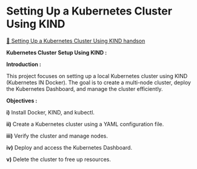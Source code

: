 # Setting Up a Kubernetes Cluster Using KIND

[📄 Setting Up a Kubernetes Cluster Using KIND handson](./.docs/cluster-kind.pdf)


**Kubernetes Cluster Setup Using KIND :**

**Introduction :**

This project focuses on setting up a local Kubernetes cluster using KIND (Kubernetes IN Docker). The goal is to create a multi-node cluster, deploy the Kubernetes Dashboard, and manage the cluster efficiently.

**Objectives :**

**i)** Install Docker, KIND, and kubectl.

**ii)** Create a Kubernetes cluster using a YAML configuration file.

**iii)** Verify the cluster and manage nodes.

**iv)** Deploy and access the Kubernetes Dashboard.

**v)** Delete the cluster to free up resources.
